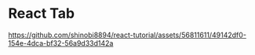 # React Tab


https://github.com/shinobi8894/react-tutorial/assets/56811611/49142df0-154e-4dca-bf32-56a9d33d142a

